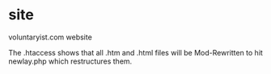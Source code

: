 # site
voluntaryist.com website

The .htaccess shows that all .htm and .html files will be Mod-Rewritten to hit newlay.php which restructures them.
